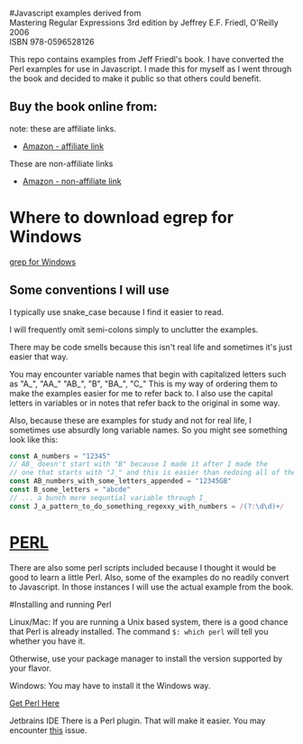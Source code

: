 #Javascript examples derived from </br>Mastering Regular Expressions 3rd edition
by Jeffrey E.F. Friedl, O'Reilly 2006  
ISBN 978-0596528126

This repo contains examples from Jeff Friedl's book. I have converted the Perl examples for use in Javascript.
I made this for myself as I went through the book and decided to make it public so that others could benefit.


## Buy the book online from:
note: these are affiliate links.
- [Amazon - affiliate link](https://www.amazon.com/gp/product/0596528124/ref=as_li_qf_asin_il_tl?ie=UTF8&tag=hooliatornet-20&creative=9325&linkCode=as2&creativeASIN=0596528124&linkId=f9e9b3e050a9e77696f0d34c943a4c0f)


These are non-affiliate links
- [Amazon - non-affiliate link](https://www.amazon.com/gp/product/0596528124/)



# Where to download egrep for Windows
[grep for Windows](http://gnuwin32.sourceforge.net/packages/grep.htm)


## Some conventions I will use

I typically use snake_case because I find it easier to read.

I will frequently omit semi-colons simply to unclutter the examples.

There may be code smells because this isn't real life and sometimes it's just easier that way.

You may encounter variable names that begin with capitalized letters
such as "A_", "AA_" "AB_", "B", "BA_", "C_"
This is my way of ordering them to make the examples easier for me to refer back to. I also use the capital
letters in variables or in notes that refer back to the original in some way.

Also, because these are examples for study and not for real life, I sometimes use absurdly long variable
names. So you might see something look like this:
```js
const A_numbers = "12345"
// AB_ doesn't start with "B" because I made it after I made the 
// one that starts with "J_" and this is easier than redoing all of them.
const AB_numbers_with_some_letters_appended = "12345GB" 
const B_some_letters = "abcde"
// ... a bunch more sequntial variable through I_
const J_a_pattern_to_do_something_regexxy_with_numbers = /(?:\d\d)+/
```


# [PERL](https://www.perl.org/)
There are also some perl scripts included because I thought it would be good to learn a little Perl. Also, some of 
the examples do no readily convert to Javascript. In those instances I will use the actual example from the book.

#Installing and running Perl

Linux/Mac:
If you are running a Unix based system, there is a good chance that Perl is already installed.
The command `$: which perl` will tell you whether you have it.

Otherwise, use your package manager to install the version supported by your flavor.

Windows:
You may have to install it the Windows way.

[Get Perl Here](https://www.perl.org/get.html)

Jetbrains IDE
There is a Perl plugin. That will make it easier.
You may encounter [this](https://stackoverflow.com/questions/57986919/interllij-idea-perl5-sdk-is-not-configured) issue.

